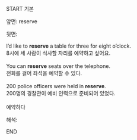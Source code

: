 START
기본

앞면:
reserve


뒷면:
<div>I’d like to <b>reserve</b> a table for three for eight o’clock. </div><div>8시에 세 사람이 식사할 자리를 예약하고 싶어요.</div><div><br></div><div><div>You can <strong>reserve</strong> seats over the telephone. </div><div><div>전화를 걸어 좌석을 예약할 수 있다.</div></div></div><div><br></div><div><div>200 police officers were held in <strong>reserve</strong>. </div><div><div>200명의 경찰관이 예비 인력으로 준비되어 있었다.</div></div></div><div><br></div><div>예약하다</div>


해석:
<!--ID: 1746614454556-->
END